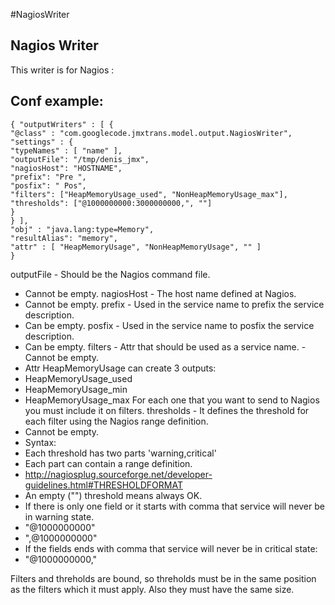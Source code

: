 #NagiosWriter

## Nagios Writer

This writer is for Nagios :

##  Conf example:

```
{ "outputWriters" : [ {
"@class" : "com.googlecode.jmxtrans.model.output.NagiosWriter",
"settings" : {
"typeNames" : [ "name" ],
"outputFile": "/tmp/denis_jmx",
"nagiosHost": "HOSTNAME",
"prefix": "Pre ",
"posfix": " Pos",
"filters": ["HeapMemoryUsage_used", "NonHeapMemoryUsage_max"],
"thresholds": ["@1000000000:3000000000,", ""]
}
} ],
"obj" : "java.lang:type=Memory",
"resultAlias": "memory",
"attr" : [ "HeapMemoryUsage", "NonHeapMemoryUsage", "" ]
}
```

outputFile - Should be the Nagios command file.
- Cannot be empty.
nagiosHost - The host name defined at Nagios.
- Cannot be empty.
prefix - Used in the service name to prefix the service description.
- Can be empty.
posfix - Used in the service name to posfix the service description.
- Can be empty.
filters - Attr that should be used as a service name.
-Cannot be empty.
- Attr HeapMemoryUsage can create 3 outputs:
- HeapMemoryUsage_used
- HeapMemoryUsage_min
- HeapMemoryUsage_max
For each one that you want to send to Nagios you must include it on filters.
thresholds - It defines the threshold for each filter using the Nagios range definition.
- Cannot be empty.
- Syntax:
- Each threshold has two parts 'warning,critical'
- Each part can contain a range definition.
- http://nagiosplug.sourceforge.net/developer-guidelines.html#THRESHOLDFORMAT
- An empty ("") threshold means always OK.
- If there is only one field or it starts with comma that service will never be in warning state.
- "@1000000000"
- ",@1000000000"
- If the fields ends with comma that service will never be in critical state:
- "@1000000000,"

Filters and threholds are bound, so threholds must be in the same position as the filters which it must apply.
Also they must have the same size.
